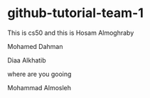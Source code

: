 # github-tutorial-team-1
















This is cs50 and this is Hosam Almoghraby

Mohamed Dahman

Diaa Alkhatib

where are you gooing

Mohammad Almosleh



